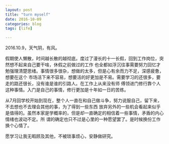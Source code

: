 ```yaml
---
layout: post
title: "turn myself"
date: 2016-10-09
categories: blog
tags: [life]

---
```




2016.10.9，天气阴，有风。

假期使人懒散，时间越长散的越彻底。度过了漫长的十一长假，回到工作岗位，突然想不起来自己要干啥，休假之前做过的工作
也全都如浮沉往事需要努力回忆才勉强理清楚思绪。事情很多很杂，想做的太多，但是心有余而力不足，深感疲惫，想要在这个
市场活下来不容易，想要活的好更加是不易。需要学习的还很多，要走的路还很长，没有谁是谁的引路人。在工作上从来没有师
傅领进门修行靠个人这种事情。入门是自己的事情，修行更加是十年如一日的苦练。

从7月回学校开始到现在，整个人一直在和自己做斗争，努力说服自己，留下来，不去想也不去理会其他的事，为了得到一些东西
放弃另外的一些机会看起来似乎是值得的。虽然本家是学概率的，但是却一直确定的相信着一些事情，矛盾的内心情绪也波动不定。所
谓的确定也只不过是心里的一种愿望罢了。是时候换份工作换个心情了。

愿学习让我无暇顾及其他，不被琐事烦心，安静做研究。
